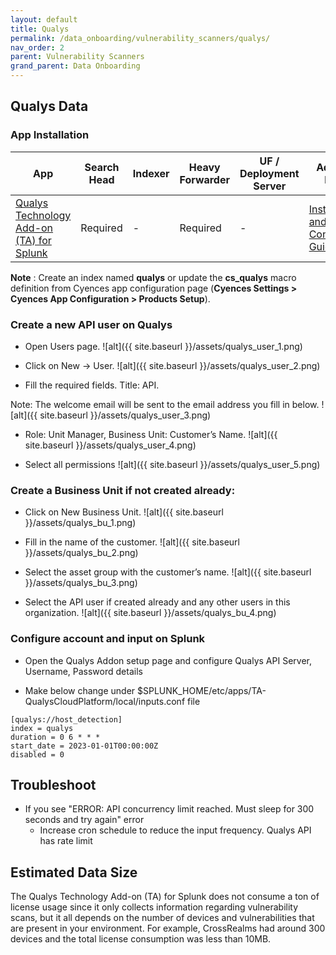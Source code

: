 ```yaml
---
layout: default
title: Qualys
permalink: /data_onboarding/vulnerability_scanners/qualys/
nav_order: 2
parent: Vulnerability Scanners
grand_parent: Data Onboarding
---
```


## **Qualys Data**

### App Installation

| App |  Search Head  | Indexer | Heavy Forwarder | UF / Deployment Server | Additional Details |
| ---- | ------ | ------------ | -------------- | -------------------- | ------ |
| [Qualys Technology Add-on (TA) for Splunk](https://splunkbase.splunk.com/app/2964/) | Required | - | Required | - | [Installation and Configuration Guide](https://www.qualys.com/docs/qualys-ta-for-splunk.pdf) |

**Note** : Create an index named **qualys** or update the **cs_qualys** macro definition from Cyences app configuration page (**Cyences Settings > Cyences App Configuration > Products Setup**).


### Create a new API user on Qualys

* Open Users page.
![alt]({{ site.baseurl }}/assets/qualys_user_1.png)

* Click on New -> User.
![alt]({{ site.baseurl }}/assets/qualys_user_2.png)

* Fill the required fields. Title: API. 

Note: The welcome email will be sent to the email address you fill in below. 
![alt]({{ site.baseurl }}/assets/qualys_user_3.png)

* Role: Unit Manager, Business Unit: Customer’s Name. 
![alt]({{ site.baseurl }}/assets/qualys_user_4.png)

* Select all permissions
![alt]({{ site.baseurl }}/assets/qualys_user_5.png)


### Create a Business Unit if not created already: 

* Click on New Business Unit. 
![alt]({{ site.baseurl }}/assets/qualys_bu_1.png)

* Fill in the name of the customer.
![alt]({{ site.baseurl }}/assets/qualys_bu_2.png)

* Select the asset group with the customer’s name.
![alt]({{ site.baseurl }}/assets/qualys_bu_3.png)

* Select the API user if created already and any other users in this organization.
![alt]({{ site.baseurl }}/assets/qualys_bu_4.png)

### Configure account and input on Splunk

* Open the Qualys Addon setup page and configure Qualys API Server, Username, Password details

* Make below change under $SPLUNK_HOME/etc/apps/TA-QualysCloudPlatform/local/inputs.conf file

```
[qualys://host_detection]
index = qualys
duration = 0 6 * * *
start_date = 2023-01-01T00:00:00Z
disabled = 0
```

## Troubleshoot

* If you see "ERROR: API concurrency limit reached.  Must sleep for 300 seconds and try again" error
    * Increase cron schedule to reduce the input frequency. Qualys API has rate limit

## Estimated Data Size

The Qualys Technology Add-on (TA) for Splunk does not consume a ton of license usage since it only collects information regarding vulnerability scans, but it all depends on the number of devices and vulnerabilities that are present in your environment. For example, CrossRealms had around 300 devices and the total license consumption was less than 10MB. 